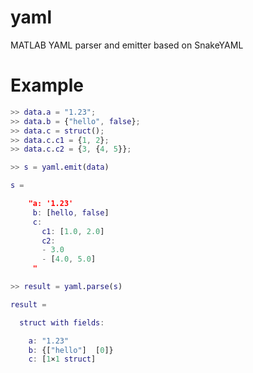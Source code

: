 # yaml
MATLAB YAML parser and emitter based on SnakeYAML 

# Example
```Matlab
>> data.a = "1.23";
>> data.b = {"hello", false};
>> data.c = struct();
>> data.c.c1 = {1, 2};
>> data.c.c2 = {3, {4, 5}};

>> s = yaml.emit(data)

s = 

    "a: '1.23'
     b: [hello, false]
     c:
       c1: [1.0, 2.0]
       c2:
       - 3.0
       - [4.0, 5.0]
     "

>> result = yaml.parse(s)

result = 

  struct with fields:

    a: "1.23"
    b: {["hello"]  [0]}
    c: [1×1 struct]


```
